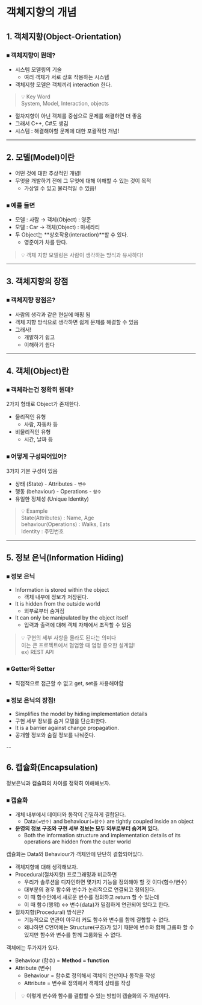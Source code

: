 # 객체지향의 개념

## 1. 객체지향(Object-Orientation)

### ⏹ 객체지향이 뭔데?

- 시스템 모델링의 기술
    - 여러 객체가 서로 상호 작용하는 시스템
- 객체지향 모델은 객체끼리 interaction 한다.

> 💡 Key Word  
> System, Model, Interaction, objects

- 절차지향이 아닌 객체를 중심으로 문제를 해결하면 더 좋음
- 그래서 C++, C#도 생김
- 시스템 : 해결해야할 문제에 대한 포괄적인 개념!

---

## 2. 모델(Model)이란

- 어떤 것에 대한 추상적인 개념!
- 무엇을 개발하기 전에 그 무엇에 대해 이해할 수 있는 것이 목적
    - 가상일 수 있고 물리적일 수 있음!

### ⏹ 예를 들면

- 모델 : 사람 → 객체(Object) : 영준
- 모델 : Car → 객체(Object) : 마세라티
- 두 Object는 **상호작용(interaction)**할 수 있다.
    - 영준이가 차를 탄다.

> 💡 객체 지향 모델링은 사람이 생각하는 방식과 유사하다!

---

## 3. 객체지향의 장점

### ⏹ 객체지향 장점은?

- 사람의 생각과 같은 현실에 매핑 됨
- 객체 지향 방식으로 생각하면 쉽게 문제를 해결할 수 있음
- 그래서!
    - 개발하기 쉽고
    - 이해하기 쉽다

---

## 4. 객체(Object)란

### ⏹ 객체라는건 정확히 뭔데?

2가지 형태로 Object가 존재한다.

- 물리적인 유형
    - 사람, 자동차 등
- 비물리적인 유형
    - 시간, 날짜 등

### ⏹ 어떻게 구성되어있어?

3가지 기본 구성이 있음

- 상태 (State) - Attributes - `변수`
- 행동 (behaviour) - Operations - `함수`
- 유일한 정체성 (Unique Identity)

> 💡 Example  
> State(Attributes) : Name, Age  
> behaviour(Operations) : Walks, Eats  
> Identity : 주민번호  

---

## 5. 정보 은닉(Information Hiding)

### ⏹ 정보 은닉

- Information is stored within the object
    - 객체 내부에 정보가 저장된다.
- It is hidden from the outside world
    - 외부로부터 숨겨짐
- It can only be manipulated by the object itself
    - 입력과 출력에 대해 객체 자체에서 조작할 수 있음

> 💡 구현의 세부 사항을 몰라도 된다는 의미다  
> 이는 큰 프로젝트에서 협업할 때 엄청 중요한 설계임!  
> ex) REST API  

### ⏹ Getter와 Setter

- 직접적으로 접근할 수 없고 get, set을 사용해야함

### ⏹ 정보 은닉의 장점!

- Simplifies the model by hiding implementation details
- 구현 세부 정보를 숨겨 모델을 단순화한다.
- It is a barrier against change propagation.
- 공개할 정보와 숨길 정보를 나눠준다.

--

## 6. 캡슐화(Encapsulation)

정보은닉과 캡슐화의 차이를 정확히 이해해보자.

### ⏹ 캡슐화

- 개체 내부에서 데이터와 동작이 긴밀하게 결합된다.
    - Data`(=변수)` and behaviour`(=함수)` are tightly coupled inside an object
- **운영의 정보 구조와 구현 세부 정보는 모두 외부로부터 숨겨져 있다.**
    - Both the information structure and implementation details of its operations are hidden from the outer world

캡슐화는 Data와 Behaviour가 객체안에 단단히 결합되어있다.

- 객체지향에 대해 생각해보자.
- Procedural(절차지향) 프로그래밍과 비교하면
    - 우리가 솔루션을 디자인하면 몇가지 기능을 정의해야 할 것 이다(함수/변수)
    - 대부분의 경우 함수와 변수가 논리적으로 연결되고 정의된다.
    - 이 때 함수안에서 새로운 변수를 정의하고 return 할 수 있는데
    - 이 때 함수(행위) ↔ 변수(data)가 밀접하게 연관되어 있다고 한다.
- 절차지향(Procedural) 방식은?
    - 기능적으로 연관이 아무리 커도 함수와 변수를 함께 결합할 수 없다.
    - 왜냐하면 C언어에는 Structure(구조)가 있기 때문에 변수와 함께 그룹화 할 수 있지만 함수와 변수를 함께 그룹화될 수 없다.

객체에는 두가지가 있다.

- Behaviour (함수) = **Method = function**
- Attribute (변수)
    - Behaviour = 함수로 정의해서 객체의 연산이나 동작을 작성
    - Attribute = 변수로 정의해서  객체의 상태를 작성

> 💡 **이렇게 변수와 함수를 결합할 수 있는 방법이 캡슐화의 주 개념이다.**

